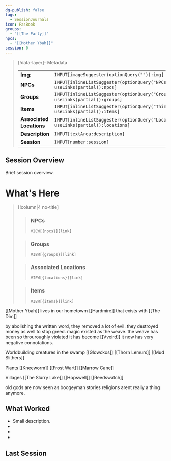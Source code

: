 ```yaml
---
dg-publish: false
tags:
  - SessionJournals
icon: FasBook
groups:
  - "[[The Party]]"
npcs:
  - "[[Mother Ybah]]"
session: 0
---
```

> [!data-layer]- Metadata
>
> |                                       |                                  |
>| ----- | ----- |
>| **Img**: |`INPUT[imageSuggester(optionQuery("")):img]`|
> |**NPCs** | `INPUT[inlineListSuggester(optionQuery("NPCs"), useLinks(partial)):npcs]`|
> |**Groups** | `INPUT[inlineListSuggester(optionQuery("Groups"), useLinks(partial)):groups]`|
> |**Items** | `INPUT[inlineListSuggester(optionQuery("Things"), useLinks(partial)):items]`|
> |**Associated Locations** | `INPUT[inlineListSuggester(optionQuery("Locations"), useLinks(partial)):locations]`|
> |**Description** |`INPUT[textArea:description]`|
> | **Session** |`INPUT[number:session]`|

## Session Overview 
 
Brief session overview.

# What's Here
> [!column|4 no-title]
>
>>
>> ### NPCs
>> `VIEW[{npcs}][link]`
>>  
>
>> ### Groups
>> `VIEW[{groups}][link]`  
>
>> ### Associated Locations
>> `VIEW[{locations}][link]`  
>
>> ### Items
>> `VIEW[{items}][link]`
 
[[Mother Ybah]] lives in our hometowm [[Hardmire]] that exists with [[The Dim]]

by abolishing the written word, they removed a lot of evil. they destroyed money as well to stop greed.
magic existed as the weave. the weave has been so throuroughly  violated it has become [[Vveird]] it now has very negative connotations. 


Worldbuilding
creatures in the swamp
[[Glowckos]]
[[Thorn Lemurs]]
[[Mud Slithers]]

Plants
[[Kneeworm]]
[[Frost Wart]]
[[Marrow Cane]]

Villages
[[The Slurry Lake]]
[[Hopswell]]
[[Reedswatch]]



old gods are now seen as boogeyman stories
religions arent really a thing anymore.


## What Worked 
 
- Small description.
- 
- 
- 

## Last Session





